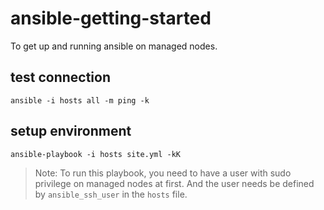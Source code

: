 # ansible-getting-started
To get up and running ansible on managed nodes.

## test connection
```
ansible -i hosts all -m ping -k
```

## setup environment
```
ansible-playbook -i hosts site.yml -kK
```

> Note: To run this playbook, you need to have a user with sudo privilege on managed nodes at first. And the user needs be defined by `ansible_ssh_user` in the `hosts` file. 
